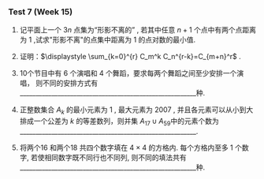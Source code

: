 ### Test 7 (Week 15)

1. 记平面上一个 $3n$ 点集为“形影不离的” , 若其中任意 $n+1$ 个点中有两个点距离为 $1$ ,试求"形影不离"的点集中距离为 $1$ 的点对数的最小值.











2. 证明：$\displaystyle \sum_{k=0}^{r} C_m^k C_n^{r-k}=C_{m+n}^r$ .











3. $10$个节目中有 $6$ 个演唱和 $4$ 个舞蹈，要求每两个舞蹈之间至少安排一个演唱， 则不同的安排方式有________________________________________________________种. 









4. 正整数集合 $A_k$ 的最小元素为 $1$ , 最大元素为 $2007$ , 并且各元素可以从小到大排成一个公差为 $k$ 的等差数列，则并集 $A_{17}∪A_{59}$中的元素个数为________________________________________________________.









5.  将两个$16$ 和两个$18$ 共四个数字填在 $4 \times 4$ 的方格内. 每个方格内至多 $1$ 个数字, 若使相同数字既不同行也不同列, 则不同的填法共有________________________________________________________种.





